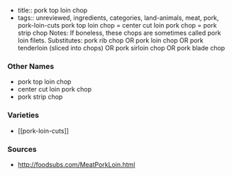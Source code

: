 - title:: pork top loin chop
- tags:: unreviewed, ingredients, categories, land-animals, meat, pork, pork-loin-cuts
pork top loin chop = center cut loin pork chop = pork strip chop Notes: If boneless, these chops are sometimes called pork loin filets. Substitutes: pork rib chop OR pork loin chop OR pork tenderloin (sliced into chops) OR pork sirloin chop OR pork blade chop

### Other Names

* pork top loin chop
* center cut loin pork chop
* pork strip chop

### Varieties

* [[pork-loin-cuts]]

### Sources
* http://foodsubs.com/MeatPorkLoin.html
